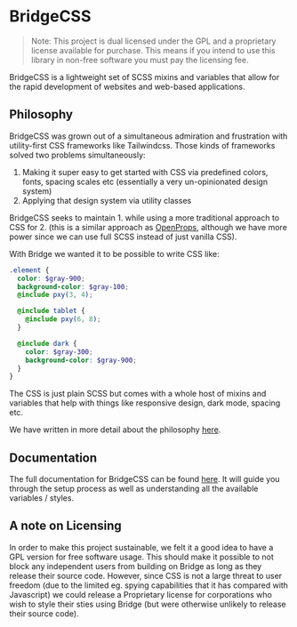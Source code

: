 # BridgeCSS

> Note: This project is dual licensed under the GPL and a proprietary license available for purchase. This means if you intend to use this library in non-free software you must pay the licensing fee.

BridgeCSS is a lightweight set of SCSS mixins and variables that allow for the rapid development of websites and web-based applications. 

## Philosophy

BridgeCSS was grown out of a simultaneous admiration and frustration with utility-first CSS frameworks like Tailwindcss. Those kinds of frameworks solved two problems simultaneously:

1. Making it super easy to get started with CSS via predefined colors, fonts, spacing scales etc (essentially a very un-opinionated design system)
2. Applying that design system via utility classes

BridgeCSS seeks to maintain 1. while using a more traditional approach to CSS for 2. (this is a similar approach as [OpenProps](https://open-props.style/), although we have more power since we can use full SCSS instead of just vanilla CSS).

With Bridge we wanted it to be possible to write CSS like:

```scss
.element {
  color: $gray-900;
  background-color: $gray-100;
  @include pxy(3, 4);

  @include tablet {
    @include pxy(6, 8);
  }

  @include dark {
    color: $gray-300;
    background-color: $gray-900;
  }
}
```

The CSS is just plain SCSS but comes with a whole host of mixins and variables that help with things like responsive design, dark mode, spacing etc. 

We have written in more detail about the philosophy [here]().

## Documentation

The full documentation for BridgeCSS can be found [here](https://bridgecss.vercel.app/docs). It will guide you through the setup process as well as understanding all the available variables / styles.

## A note on Licensing

In order to make this project sustainable, we felt it a good idea to have a GPL version for free software usage. This should make it possible to not block any independent users from building on Bridge as long as they release their source code. However, since CSS is not a large threat to user freedom (due to the limited eg. spying capabilities that it has compared with Javascript) we could release a Proprietary license for corporations who wish to style their sties using Bridge (but were otherwise unlikely to release their source code). 
